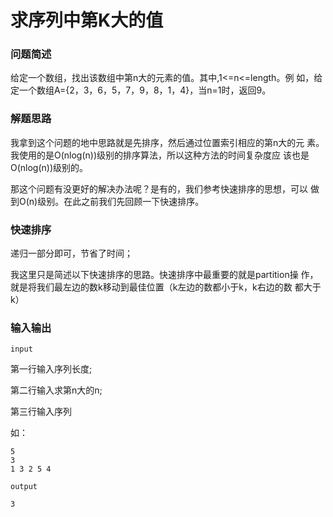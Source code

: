 # 求序列中第K大的值

### 问题简述

给定一个数组，找出该数组中第n大的元素的值。其中,1<=n<=length。例
如，给定一个数组A={2，3，6，5，7，9，8，1，4}，当n=1时，返回9。

### 解题思路

我拿到这个问题的地中思路就是先排序，然后通过位置索引相应的第n大的元
素。我使用的是O(nlog(n))级别的排序算法，所以这种方法的时间复杂度应
该也是O(nlog(n))级别的。

那这个问题有没更好的解决办法呢？是有的，我们参考快速排序的思想，可以
做到O(n)级别。在此之前我们先回顾一下快速排序。

### 快速排序

递归一部分即可，节省了时间；

我这里只是简述以下快速排序的思路。快速排序中最重要的就是partition操
作，就是将我们最左边的数k移动到最佳位置（k左边的数都小于k，k右边的数
都大于k）

### 输入输出

`input`

第一行输入序列长度;

第二行输入求第n大的n;

第三行输入序列

如：

```$xslt
5
3
1 3 2 5 4
```

`output`

```$xslt
3
```
